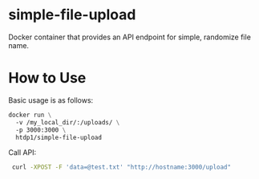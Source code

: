 # simple-file-upload

Docker container that provides an API endpoint for simple, randomize file name.

# How to Use

Basic usage is as follows:

```Dockerfile
docker run \
  -v /my_local_dir/:/uploads/ \
  -p 3000:3000 \
  htdp1/simple-file-upload
```

Call API:

```sh
 curl -XPOST -F 'data=@test.txt' "http://hostname:3000/upload"
```
